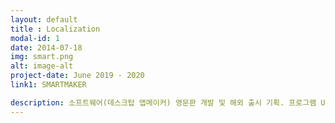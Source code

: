 ```yaml
---
layout: default
title : Localization
modal-id: 1
date: 2014-07-18
img: smart.png
alt: image-alt
project-date: June 2019 - 2020
link1: SMARTMAKER

description: 소프트웨어(데스크탑 앱메이커) 영문판 개발 및 해외 출시 기획. 프로그램 UI 영문화 및 영문 전용 기능 UX (영어 자연언어 논리 활용 에디터) 기획. 영문 기술 문서(매뉴얼), 비디오 튜토리얼 제작. 해외 출시 관련 시장 조사 및 협력사 관리. 영문 홈페이지 제작 (카피라이팅)
---
```

